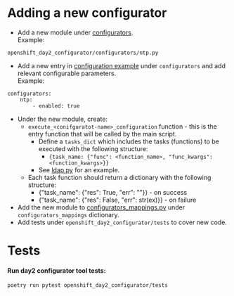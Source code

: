 # Adding a new configurator

- Add a new module under [configurators](../openshift_day2_configurator/configurators).  
  Example:

```
openshift_day2_configurator/configurators/ntp.py
```

- Add a new entry in [configuration example](../day2_configuration.example.yaml) under `configurators` and add relevant configurable parameters.  
  Example:

```
configurators:
    ntp:
        - enabled: true
```

- Under the new module, create:
  - `execute_<conifguratot-name>_configuration` function - this is the entry function that will be called by the main script.
    - Define a `tasks_dict` which includes the tasks (functions) to be executed with the following structure:
      - `{task_name: {"func": <function_name>, "func_kwargs": <function_kwargs>}}`
    - See [ldap.py](../openshift_day2_configurator/configurators/ldap.py) for an example.
  - Each task function should return a dictionary with the following structure:
    - {"task_name": {"res": True, "err": ""}} - on success
    - {"task_name": {"res": False, "err": str(ex)}} - on failure
- Add the new module to [configurators_mappings.py](../openshift_day2_configurator/configurators/mappings.py)
  under `configurators_mappings` dictionary.
- Add tests under `openshift_day2_configurator/tests` to cover new code.


# Tests
#### Run day2 configurator tool tests:
```bash
poetry run pytest openshift_day2_configurator/tests
```
